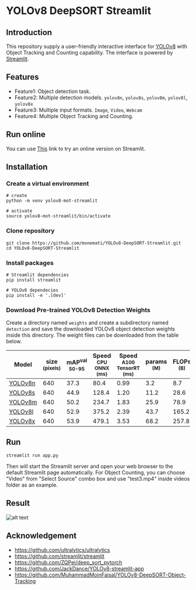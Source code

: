 
# YOLOv8 DeepSORT Streamlit

## Introduction
This repository supply a user-friendly interactive interface for [YOLOv8](https://github.com/ultralytics/ultralytics) with Object Tracking and Counting capability. The interface is powered by [Streamlit](https://github.com/streamlit/streamlit).

## Features
- Feature1: Object detection task.
- Feature2: Multiple detection models. `yolov8n`, `yolov8s`, `yolov8m`, `yolov8l`, `yolov8x`
- Feature3: Multiple input formats. `Image`, `Video`, `Webcam`
- Feature4: Multiple Object Tracking and Counting.

## Run online
You can use [This](https://monemati-yolov8-deepsort-streamlit-app-et5bli.streamlit.app/) link to try an online version on Streamlit.   

## Installation
### Create a virtual environment
```commandline
# create
python -m venv yolov8-mot-streamlit

# activate
source yolov8-mot-streamlit/bin/activate
```

### Clone repository
```commandline
git clone https://github.com/monemati/YOLOv8-DeepSORT-Streamlit.git
cd YOLOv8-DeepSORT-Streamlit
```

### Install packages
```commandline
# Streamlit dependencies
pip install streamlit

# YOLOv8 dependecies
pip install -e '.[dev]'
```
### Download Pre-trained YOLOv8 Detection Weights
Create a directory named `weights` and create a subdirectory named `detection` and save the downloaded YOLOv8 object detection weights inside this directory. The weight files can be downloaded from the table below.

| Model                                                                                | size<br><sup>(pixels) | mAP<sup>val<br>50-95 | Speed<br><sup>CPU ONNX<br>(ms) | Speed<br><sup>A100 TensorRT<br>(ms) | params<br><sup>(M) | FLOPs<br><sup>(B) |
| ------------------------------------------------------------------------------------ | --------------------- | -------------------- | ------------------------------ | ----------------------------------- | ------------------ | ----------------- |
| [YOLOv8n](https://github.com/ultralytics/assets/releases/download/v0.0.0/yolov8n.pt) | 640                   | 37.3                 | 80.4                           | 0.99                                | 3.2                | 8.7               |
| [YOLOv8s](https://github.com/ultralytics/assets/releases/download/v0.0.0/yolov8s.pt) | 640                   | 44.9                 | 128.4                          | 1.20                                | 11.2               | 28.6              |
| [YOLOv8m](https://github.com/ultralytics/assets/releases/download/v0.0.0/yolov8m.pt) | 640                   | 50.2                 | 234.7                          | 1.83                                | 25.9               | 78.9              |
| [YOLOv8l](https://github.com/ultralytics/assets/releases/download/v0.0.0/yolov8l.pt) | 640                   | 52.9                 | 375.2                          | 2.39                                | 43.7               | 165.2             |
| [YOLOv8x](https://github.com/ultralytics/assets/releases/download/v0.0.0/yolov8x.pt) | 640                   | 53.9                 | 479.1                          | 3.53                                | 68.2               | 257.8             |


## Run
```commandline
streamlit run app.py
```
Then will start the Streamlit server and open your web browser to the default Streamlit page automatically.
For Object Counting, you can choose "Video" from "Select Source" combo box and use "test3.mp4" inside videos folder as an example.

## Result

![alt text](images/YOLOv8-DeepSort-Streamlit-Counting.jpg "YOLOv8 DeepSort Streamlit Counting")
  
## Acknowledgement
- https://github.com/ultralytics/ultralytics
- https://github.com/streamlit/streamlit
- https://github.com/ZQPei/deep_sort_pytorch
- https://github.com/JackDance/YOLOv8-streamlit-app
- https://github.com/MuhammadMoinFaisal/YOLOv8-DeepSORT-Object-Tracking

